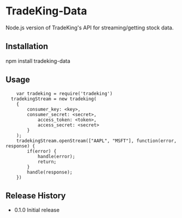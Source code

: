 TradeKing-Data
=========

Node.js version of TradeKing's API for streaming/getting stock data.

## Installation

  npm install tradeking-data

## Usage

```
	var tradeking = require('tradeking')
  tradekingStream = new tradeking(
  	{
  		consumer_key: <key>, 
  		consumer_secret: <secret>, 
			access_token: <token>, 
			access_secret: <secret>
		}
	);
	tradekingStream.openStream(["AAPL", "MSFT"], function(error, response) {
		if(error) {
			handle(error);
			return;
		}
		handle(response);
	})
```

## Release History

* 0.1.0 Initial release
